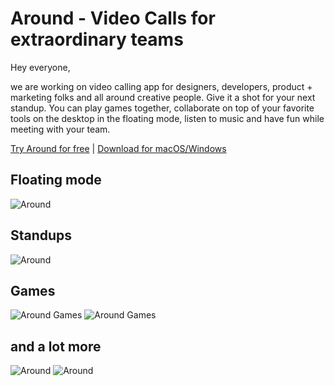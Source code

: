 # Around - Video Calls for extraordinary teams

Hey everyone,

we are working on video calling app for designers, developers, product + marketing folks and all around creative people.
Give it a shot for your next standup. You can play games together, collaborate on top of your favorite tools on the desktop in the floating mode, listen to music and have fun while meeting with your team.

[Try Around for free](https://around.co/?utm_source=github) | [Download for macOS/Windows](https://around.co/download/?utm_source=github)

## Floating mode
![Around](https://cloud.headwayapp.co/changelogs_images/images/big/000/076/843-8514c3ad9504fd7bdfd6062ac0cb24ea714d15a8.jpg)

## Standups
![Around](https://cloud.headwayapp.co/changelogs_images/images/big/000/067/624-8efb0b29bd1bffaa2e37447e17a8f0e0af30c523.png)

## Games
![Around Games](https://cloud.headwayapp.co/changelogs_images/images/big/000/076/776-e03333019de52dc01cee20a1fa91bb4e628bfea6.jpg)
![Around Games](https://cloud.headwayapp.co/changelogs_images/images/big/000/078/464-d3a3b785756e46c0232616fa50cc099f1485fb26.jpg)

## and a lot more
![Around](https://cloud.headwayapp.co/changelogs_images/images/big/000/079/920-f079606b8b78b6405a90ee9359c2fbd5604ae054.jpg)
![Around](https://cloud.headwayapp.co/changelogs_images/images/big/000/067/622-f8c84da91ec59afecf3c70a48ddb9f5c1bac9c92.jpg)

